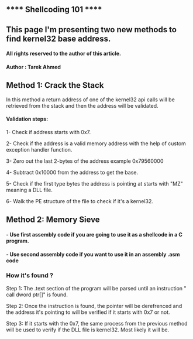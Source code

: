 
## **** Shellcoding 101 ****
## This page I'm presenting two new methods to find kernel32 base address.
#### All rights reserved to the author of this article.
#### Author : Tarek Ahmed


## Method 1: Crack the Stack

In this method a return address of one of the kernel32 api calls will be retrieved from the stack and then the address will be validated.

#### Validation steps:

1- Check if address starts with 0x7.

2- Check if the address is a valid memory address with the help of custom exception handler function.

3- Zero out the last 2-bytes of the address example 0x79560000

4- Subtract 0x10000 from the address to get the base.

5- Check if the first type bytes the address is pointing at starts with "MZ" meaning a DLL file.

6- Walk the PE structure of the file to check if it's a kernel32.




## Method 2: Memory Sieve

#### - Use first assembly code if you are going to use it as a shellcode in a C program.
#### - Use second assembly code if you want to use it in an assembly .asm code

### How it's found ? 

Step 1: The .text section of the program will be parsed until an instruction " call dword ptr[]" is found.
 
Step 2: Once the instruction is found, the pointer will be derefrenced and the address it's pointing to will be verified if it starts with 0x7 or not.
 
Step 3: If it starts with the 0x7, the same process from the previous method will be used to verify if the DLL file is kernel32. Most likely it will be.


